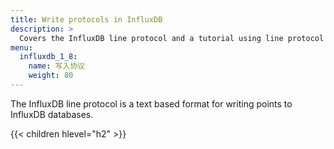 ```yaml
---
title: Write protocols in InfluxDB
description: >
  Covers the InfluxDB line protocol and a tutorial using line protocol to write data to InfluxDB.
menu:
  influxdb_1_8:
    name: 写入协议
    weight: 80
---
```


The InfluxDB line protocol is a text based format for writing points to InfluxDB databases.

{{< children hlevel="h2" >}}
